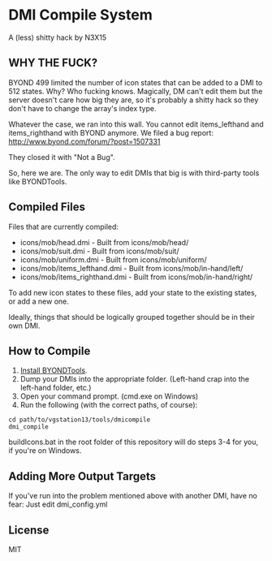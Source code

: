 DMI Compile System
==========================

A (less) shitty hack by N3X15

WHY THE FUCK?
-------------

BYOND 499 limited the number of icon states that can be
added to a DMI to 512 states.  Why?  Who fucking knows.
Magically, DM can't edit them but the server doesn't
care how big they are, so it's probably a shitty hack
so they don't have to change the array's index type.

Whatever the case, we ran into this wall.  You cannot edit
items_lefthand and items_righthand with BYOND anymore.  We
filed a bug report: http://www.byond.com/forum/?post=1507331

They closed it with "Not a Bug".

So, here we are.  The only way to edit DMIs that big 
is with third-party tools like BYONDTools.

Compiled Files
--------------

Files that are currently compiled:

 * icons/mob/head.dmi - Built from icons/mob/head/
 * icons/mob/suit.dmi - Built from icons/mob/suit/
 * icons/mob/uniform.dmi - Built from icons/mob/uniform/
 * icons/mob/items_lefthand.dmi - Built from icons/mob/in-hand/left/
 * icons/mob/items_righthand.dmi - Built from icons/mob/in-hand/right/
 
To add new icon states to these files, add your state to the existing states, or add a new one.

Ideally, things that should be logically grouped together should be in their own DMI.

How to Compile
--------------

1. [Install BYONDTools](http://ss13.pomf.se/wiki/index.php/User:N3X15/Guide_to_BYONDTools).
2. Dump your DMIs into the appropriate folder. (Left-hand crap into the left-hand folder, etc.)
3. Open your command prompt. (cmd.exe on Windows)
4. Run the following (with the correct paths, of course):

```
cd path/to/vgstation13/tools/dmicompile
dmi_compile
```

buildIcons.bat in the root folder of this repository will do steps 3-4 for you, if you're on Windows.

Adding More Output Targets
--------------------------

If you've run into the problem mentioned above with another DMI, have no fear:  Just edit dmi_config.yml

License
-------

MIT